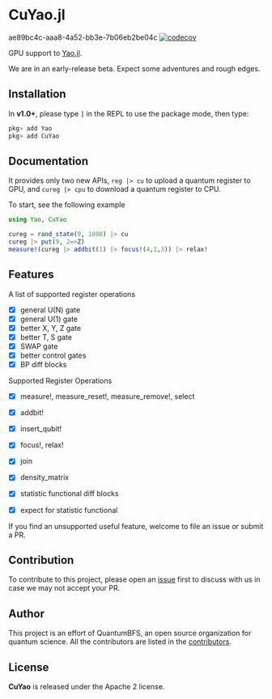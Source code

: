 # CuYao.jl

ae89bc4c-aaa8-4a52-bb3e-7b06eb2be04c
[![codecov](https://codecov.io/gh/QuantumBFS/CuYao.jl/branch/master/graph/badge.svg)](https://codecov.io/gh/QuantumBFS/CuYao.jl)

GPU support to [Yao.jl](https://github.com/QuantumBFS/Yao.jl).

We are in an early-release beta. Expect some adventures and rough edges.

## Installation

In **v1.0+**, please type `]` in the REPL to use the package mode, then type:

```julia
pkg> add Yao
pkg> add CuYao
```


## Documentation
It provides only two new APIs, `reg |> cu` to upload a quantum register to GPU, and `cureg |> cpu` to download a quantum register to CPU.

To start, see the following example
```julia
using Yao, CuYao

cureg = rand_state(9, 1000) |> cu 
cureg |> put(9, 2=>Z)
measure!(cureg |> addbit(1) |> focus!(4,1,3)) |> relax!
```

## Features
A list of supported register operations
- [x] general U(N) gate
- [x] general U(1) gate
- [x] better X, Y, Z gate
- [x] better T, S gate
- [x] SWAP gate
- [x] better control gates
- [x] BP diff blocks

Supported Register Operations
- [x] measure!, measure_reset!, measure_remove!, select
- [x] addbit!
- [x] insert_qubit!
- [x] focus!, relax!
- [x] join
- [x] density_matrix

- [x] statistic functional diff blocks
- [x] expect for statistic functional

If you find an unsupported useful feature, welcome to file an issue or submit a PR.

## Contribution

To contribute to this project, please open an [issue](https://github.com/QuantumBFS/CuYao.jl/issues) first to discuss with us in case we may not accept your PR.

## Author

This project is an effort of QuantumBFS, an open source organization for quantum science. All the contributors are listed in the [contributors](https://github.com/QuantumBFS/CuYao.jl/graphs/contributors).

## License

**CuYao** is released under the Apache 2 license.
